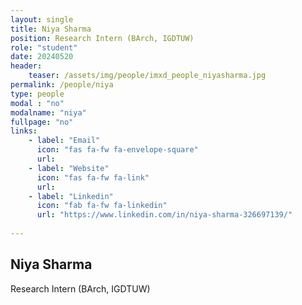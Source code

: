 ```yaml
---
layout: single
title: Niya Sharma
position: Research Intern (BArch, IGDTUW)
role: "student"
date: 20240520
header:
    teaser: /assets/img/people/imxd_people_niyasharma.jpg
permalink: /people/niya
type: people
modal : "no"
modalname: "niya"
fullpage: "no"
links:
    - label: "Email"
      icon: "fas fa-fw fa-envelope-square"
      url:
    - label: "Website"
      icon: "fas fa-fw fa-link"
      url:
    - label: "Linkedin"
      icon: "fab fa-fw fa-linkedin"
      url: "https://www.linkedin.com/in/niya-sharma-326697139/"
      
---
```


## Niya Sharma
Research Intern (BArch, IGDTUW)
